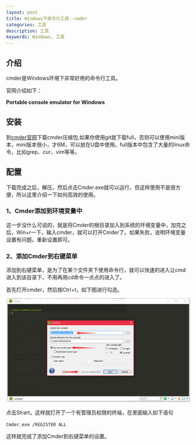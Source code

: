 ```yaml
---
layout: post
title: Windows下命令行工具--cmder
categories: 工具
description: 工具
keywords: Windows, 工具
---
```


## 介绍

cmder是Windows环境下非常好用的命令行工具。

官网介绍如下：

**Portable console emulator for Windows**

## 安装

到[cmder官网](http://cmder.net/)下载cmder压缩包,如果你使用git就下载full，否则可以使用mini版本，mini版本很小，才6M，可以放在U盘中使用。full版本中包含了大量的linux命令，比如grep、cur、vim等等。

## 配置

下载完成之后，解压，然后点击Cmder.exe就可以运行，但这样使用不是很方便，所以这里介绍一下如何高效的使用。

### 1、Cmder添加到环境变量中

这一步没什么可说的，就是将Cmder的根目录加入到系统的环境变量中，加完之后，Win+r一下，输入cmder，就可以打开Cmder了。如果失败，说明环境变量设置有问题。重新设置即可。

### 2、添加Cmder到右键菜单

添加到右键菜单，是为了在某个文件夹下使用命令行，就可以快速的进入让cmd进入到该目录下，不用再用cd命令一点点的进入了。

首先打开cmder，然后按Ctrl+t，如下图进行勾选。

![](/images/blog/2018-03-25-cmder/cmder_001.png)

点击Strart，这样就打开了一个有管理员权限的终端，在里面输入如下语句

`Cmder.exe /REGISTER ALL`

这样就完成了添加Cmder到右键菜单的设置。

